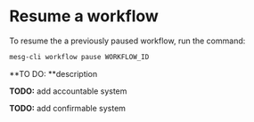 # Resume a workflow

To resume the  a previously paused workflow, run the command:

```bash
mesg-cli workflow pause WORKFLOW_ID
```

**TO DO: **description

**TODO:** add accountable system

**TODO:** add confirmable system

